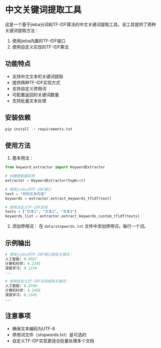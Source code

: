 # 中文关键词提取工具

这是一个基于jieba分词和TF-IDF算法的中文关键词提取工具。该工具提供了两种关键词提取方法：
1. 使用jieba内置的TF-IDF接口
2. 使用自定义实现的TF-IDF算法

## 功能特点

- 支持中文文本的关键词提取
- 提供两种TF-IDF实现方式
- 支持自定义停用词
- 可配置返回的关键词数量
- 支持批量文本处理

## 安装依赖

```bash
pip install -r requirements.txt
```

## 使用方法

1. 基本用法：

```python
from keyword_extractor import KeywordExtractor

# 创建提取器实例
extractor = KeywordExtractor(topK=10)

# 使用jieba的TF-IDF接口
text = "你的文本内容"
keywords = extractor.extract_keywords_tfidf(text)

# 使用自定义TF-IDF实现
texts = ["文本1", "文本2", "文本3"]
keywords_list = extractor.extract_keywords_custom_tfidf(texts)
```

2. 添加停用词：
在 `data/stopwords.txt` 文件中添加停用词，每行一个词。

## 示例输出

```python
# 使用jieba的TF-IDF接口提取关键词：
人工智能: 0.4567
计算机科学: 0.2345
深度学习: 0.1234
...

# 使用自定义TF-IDF实现提取关键词：
人工智能: 0.4789
计算机科学: 0.2456
深度学习: 0.1345
...
```

## 注意事项

- 确保文本编码为UTF-8
- 停用词文件（stopwords.txt）是可选的
- 自定义TF-IDF实现更适合批量处理多个文档 